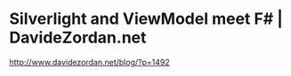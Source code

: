 <!--
id: 214043821
link: http://kevinisom.info/post/214043821/silverlight-and-viewmodel-meet-f-davidezordan-net
slug: silverlight-and-viewmodel-meet-f-davidezordan-net
date: Fri Oct 16 2009 10:03:50 GMT+1300 (NZDT)
raw: {"blog_name":"kevinisom","id":214043821,"post_url":"http://kevinisom.info/post/214043821/silverlight-and-viewmodel-meet-f-davidezordan-net","slug":"silverlight-and-viewmodel-meet-f-davidezordan-net","type":"link","date":"2009-10-15 21:03:50 GMT","timestamp":1255640630,"state":"published","format":"html","reblog_key":"Q5co6uFc","tags":[],"short_url":"http://tmblr.co/Zw68YyCmWoj","highlighted":[],"feed_item":"http://www.davidezordan.net/blog/?p=1492","from_feed_id":"650234","note_count":0,"title":"Silverlight and ViewModel meet F# | DavideZordan.net","url":"http://www.davidezordan.net/blog/?p=1492","description":""}
publish: 2009-10-016
tags: 
title: Silverlight and ViewModel meet F# | DavideZordan.net
-->


Silverlight and ViewModel meet F# | DavideZordan.net
====================================================

<http://www.davidezordan.net/blog/?p=1492>

